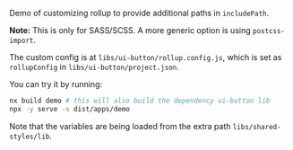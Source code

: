 Demo of customizing rollup to provide additional paths in `includePath`.

**Note:** This is only for SASS/SCSS. A more generic option is using `postcss-import`.

The custom config is at `libs/ui-button/rollup.config.js`, which is set as `rollupConfig` in `libs/ui-button/project.json`.

You can try it by running:

```bash
nx build demo # this will also build the dependency ui-button lib
npx -y serve -s dist/apps/demo
```

Note that the variables are being loaded from the extra path `libs/shared-styles/lib`.